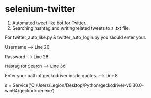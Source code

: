 # selenium-twitter
1) Automated tweet like bot for Twitter.
2) Searching hashtag and writing related tweets to a .txt file.

For twitter_auto_like.py & twitter_auto_login.py you should enter your.

 Username --> Line 20
 
 Password --> Line 28
 
 Hastag for Search --> Line 36

Enter your path of geckodriver inside quotes. --> Line 8

s = Service('C:/Users/Legion/Desktop/Python/geckodriver-v0.30.0-win64/geckodriver.exe')
